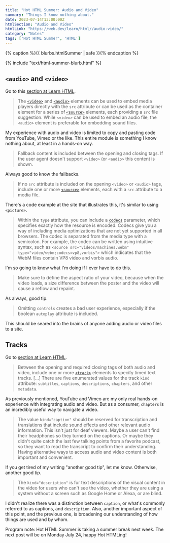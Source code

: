 ```yaml
---
title: "Hot HTML Summer: Audio and Video"
summary: "Things I know nothing about."
date: 2023-07-14T13:00:00Z
htmlSection: "Audio and Video"
htmlLink: "https://web.dev/learn/html//audio-video/"
category: "Notes"
tags: ['Hot HTML Summer', 'HTML']
---
```

{% caption %}{{ blurbs.htmlSummer | safe }}{% endcaption %}

{% include "text/html-summer-blurb.html" %}

## `<audio>` and `<video>`

Go to this [section at Learn HTML](https://web.dev/learn/html/audio-video/#lessaudiogreater-and-lessvideogreater).

> The [`<video>`](https://developer.mozilla.org/docs/Web/HTML/Element/video) and [`<audio>`](https://developer.mozilla.org/docs/Web/HTML/Element/audio) elements can be used to embed media players directly with the `src` attribute or can be used as the container element for a series of [`<source>`](https://developer.mozilla.org/docs/Web/HTML/Element/source) elements, each providing a `src` file suggestion. While `<video>` can be used to embed an audio file, the `<audio>` element is preferable for embedding sound files.

My experience with audio and video is limited to copy and pasting code from YouTube, Vimeo or the like. This entire module is something I know nothing about, at least in a hands-on way.

> Fallback content is included between the opening and closing tags. If the user agent doesn't support `<video>` (or `<audio>` this content is shown.

Always good to know the fallbacks.

> If no `src` attribute is included on the opening `<video>` or `<audio>` tags, include one or more [`<source>`](https://developer.mozilla.org/docs/Web/HTML/Element/source) elements, each with a `src` attribute to a media file.

There's a code example at the site that illustrates this, it's similar to using `<picture>`. 

> Within the `type` attribute, you can include a [`codecs`](https://developer.mozilla.org/docs/Web/Media/Formats/codecs_parameter) parameter, which specifies exactly how the resource is encoded. Codecs give you a way of including media optimizations that are not yet supported in all browsers. The codec is separated from the media type with a semicolon. For example, the codec can be written using intuitive syntax, such as `<source src="videos/machines.webm" type="video/webm;codecs=vp8,vorbis">` which indicates that the WebM files contain VP8 video and vorbis audio.

I'm so going to know what I'm doing if I ever have to do this.

> Make sure to define the aspect ratio of your video, because when the video loads, a size difference between the poster and the video will cause a reflow and repaint.

As always, good tip.

> Omitting `controls` creates a bad user experience, especially if the boolean `autoplay` attribute is included.

This should be seared into the brains of anyone adding audio or video files to a site.

## Tracks

Go to [section at Learn HTML](https://web.dev/learn/html/audio-video/#tracks).

> Between the opening and required closing tags of both audio and video, include one or more [`<track>`](https://developer.mozilla.org/docs/Web/HTML/Element/track) elements to specify timed text tracks. [...] There are five enumerated values for the track `kind` attribute: `subtitles`, `captions`, `descriptions`, `chapters`, and other `metadata`.

As previously mentioned, YouTube and Vimeo are my only real hands-on experience with integrating audio and video. But as a consumer, `chapters` is an incredibly useful way to navigate a video.

> The value `kind="caption"` should be reserved for transcription and translations that include sound effects and other relevant audio information. This isn't just for deaf viewers. Maybe a user can't find their headphones so they turned on the captions. Or maybe they didn't quite catch the last few talking points from a favorite podcast, so they want to read the transcript to confirm their understanding. Having alternative ways to access audio and video content is both important and convenient.

If you get tired of my writing "another good tip", let me know. Otherwise, another good tip.

> The `kind="description"` is for text descriptions of the visual content in the video for users who can't see the video, whether they are using a system without a screen such as Google Home or Alexa, or are blind.

I didn't realize there was a distinction between `caption`, or what's commonly referred to as captions, and `description`. Also, another important aspect of this point, and the previous one, is broadening our understanding of how things are used and by whom. 

Program note: Hot HTML Summer is taking a summer break next week. The next post will be on Monday July 24, happy Hot HTMLing!


